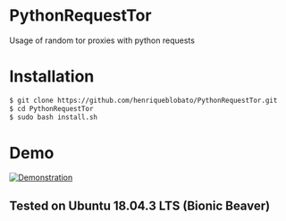 
# PythonRequestTor
Usage of random tor proxies with python requests

# Installation

```bash
$ git clone https://github.com/henriqueblobato/PythonRequestTor.git
$ cd PythonRequestTor
$ sudo bash install.sh
```

# Demo

[![Demonstration](https://i.vimeocdn.com/video/814883325_1280.jpg)](https://player.vimeo.com/video/360656360)

## Tested on Ubuntu 18.04.3 LTS (Bionic Beaver)
